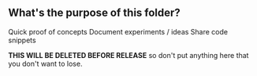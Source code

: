 ## What's the purpose of this folder?

Quick proof of concepts
Document experiments / ideas
Share code snippets

**THIS WILL BE DELETED BEFORE RELEASE** so don't put anything here that you don't want to lose.
